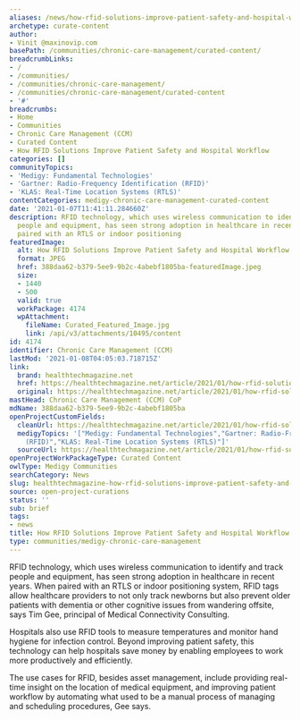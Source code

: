 ```yaml
---
aliases: /news/how-rfid-solutions-improve-patient-safety-and-hospital-workflow
archetype: curate-content
author:
- Vinit @maxinovip.com
basePath: /communities/chronic-care-management/curated-content/
breadcrumbLinks:
- /
- /communities/
- /communities/chronic-care-management/
- /communities/chronic-care-management/curated-content
- '#'
breadcrumbs:
- Home
- Communities
- Chronic Care Management (CCM)
- Curated Content
- How RFID Solutions Improve Patient Safety and Hospital Workflow
categories: []
communityTopics:
- 'Medigy: Fundamental Technologies'
- 'Gartner: Radio-Frequency Identification (RFID)'
- 'KLAS: Real-Time Location Systems (RTLS)'
contentCategories: medigy-chronic-care-management-curated-content
date: '2021-01-07T11:41:11.284660Z'
description: RFID technology, which uses wireless communication to identify and track
  people and equipment, has seen strong adoption in healthcare in recent years. When
  paired with an RTLS or indoor positioning
featuredImage:
  alt: How RFID Solutions Improve Patient Safety and Hospital Workflow
  format: JPEG
  href: 388daa62-b379-5ee9-9b2c-4abebf1805ba-featuredImage.jpeg
  size:
  - 1440
  - 500
  valid: true
  workPackage: 4174
  wpAttachment:
    fileName: Curated_Featured_Image.jpg
    link: /api/v3/attachments/10495/content
id: 4174
identifier: Chronic Care Management (CCM)
lastMod: '2021-01-08T04:05:03.718715Z'
link:
  brand: healthtechmagazine.net
  href: https://healthtechmagazine.net/article/2021/01/how-rfid-solutions-improve-patient-safety-and-hospital-workflow
  original: https://healthtechmagazine.net/article/2021/01/how-rfid-solutions-improve-patient-safety-and-hospital-workflow
mastHead: Chronic Care Management (CCM) CoP
mdName: 388daa62-b379-5ee9-9b2c-4abebf1805ba
openProjectCustomFields:
  cleanUrl: https://healthtechmagazine.net/article/2021/01/how-rfid-solutions-improve-patient-safety-and-hospital-workflow
  medigyTopics: '["Medigy: Fundamental Technologies","Gartner: Radio-Frequency Identification
    (RFID)","KLAS: Real-Time Location Systems (RTLS)"]'
  sourceUrl: https://healthtechmagazine.net/article/2021/01/how-rfid-solutions-improve-patient-safety-and-hospital-workflow
openProjectWorkPackageType: Curated Content
owlType: Medigy Communities
searchCategory: News
slug: healthtechmagazine-how-rfid-solutions-improve-patient-safety-and-hospital-workflow
source: open-project-curations
status: ''
sub: brief
tags:
- news
title: How RFID Solutions Improve Patient Safety and Hospital Workflow
type: communities/medigy-chronic-care-management
---
```


<p>RFID technology, which uses wireless communication to identify and track people and equipment, has seen strong adoption in healthcare in recent years. When paired with an RTLS or indoor positioning system, RFID tags allow healthcare providers to not only track newborns but also prevent older patients with dementia or other cognitive issues from wandering offsite, says Tim Gee, principal of Medical Connectivity Consulting.</p><p>Hospitals also use RFID tools to measure temperatures and monitor hand hygiene for infection control. Beyond improving patient safety, this technology can help hospitals save money by enabling employees to work more productively and efficiently.</p><p>The use cases for RFID, besides asset management, include providing real-time insight on the location of medical equipment, and improving patient workflow by automating what used to be a manual process of managing and scheduling procedures, Gee says.</p>